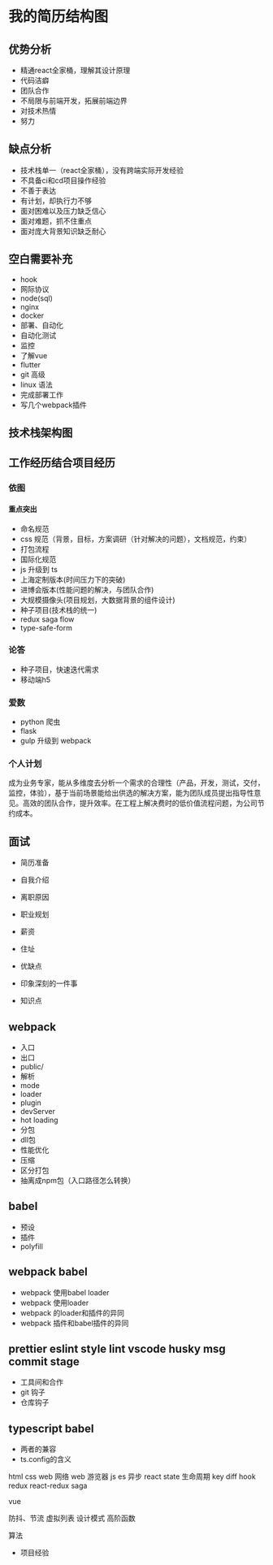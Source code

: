 # 我的简历结构图

## 优势分析

* 精通react全家桶，理解其设计原理 
* 代码洁癖
* 团队合作
* 不局限与前端开发，拓展前端边界
* 对技术热情
* 努力

## 缺点分析

* 技术栈单一（react全家桶），没有跨端实际开发经验
* 不具备ci和cd项目操作经验
* 不善于表达
* 有计划，却执行力不够
* 面对困难以及压力缺乏信心
* 面对难题，抓不住重点
* 面对庞大背景知识缺乏耐心

## 空白需要补充

* hook
* 网际协议
* node(sql)
* nginx 
* docker
* 部署、自动化
* 自动化测试
* 监控
* 了解vue
* flutter
* git 高级
* linux 语法
* 完成部署工作
* 写几个webpack插件

## 技术栈架构图

## 工作经历结合项目经历

### 依图

#### 重点突出

* 命名规范
* css 规范（背景，目标，方案调研（针对解决的问题），文档规范，约束）
* 打包流程
* 国际化规范
* js 升级到 ts
* 上海定制版本(时间压力下的突破)
* 进博会版本(性能问题的解决，与团队合作)
* 大规模摄像头(项目规划，大数据背景的组件设计)
* 种子项目(技术栈的统一)
* redux saga flow
* type-safe-form

### 论答
* 种子项目，快速迭代需求
* 移动端h5

### 爱数

* python 爬虫
* flask 
* gulp 升级到 webpack

### 个人计划

成为业务专家，能从多维度去分析一个需求的合理性（产品，开发，测试，交付，监控，体验），基于当前场景能给出供选的解决方案，能为团队成员提出指导性意见。高效的团队合作，提升效率。在工程上解决费时的低价值流程问题，为公司节约成本。

## 面试

* 简历准备
* 自我介绍
* 离职原因
* 职业规划
* 薪资
* 住址
* 优缺点
* 印象深刻的一件事

* 知识点

## webpack

* 入口
* 出口
* public/
* 解析
* mode
* loader
* plugin
* devServer
* hot loading
* 分包
* dll包
* 性能优化
* 压缩
* 区分打包
* 抽离成npm包（入口路径怎么转换）

## babel 

* 预设
* 插件
* polyfill

## webpack babel

- webpack 使用babel loader
- webpack 使用loader
- webpack 的loader和插件的异同
- webpack 插件和babel插件的异同

## prettier eslint style lint vscode husky msg commit stage

- 工具间和合作
- git 钩子
- 仓库钩子

## typescript babel

- 两者的兼容
- ts.config的含义

html
css
web 网络
web 游览器
js
es
异步
react
state
生命周期
key
diff
hook
redux
react-redux
saga

vue

防抖、节流
虚拟列表
设计模式
高阶函数

算法


* 项目经验